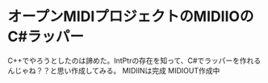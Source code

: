 # オープンMIDIプロジェクトのMIDIIOのC#ラッパー
C++でやろうとしたのは諦めた。IntPtrの存在を知って、C#でラッパーを作れるんじゃね？？と思い作成してみる。
MIDIINは完成
MIDIOUT作成中
